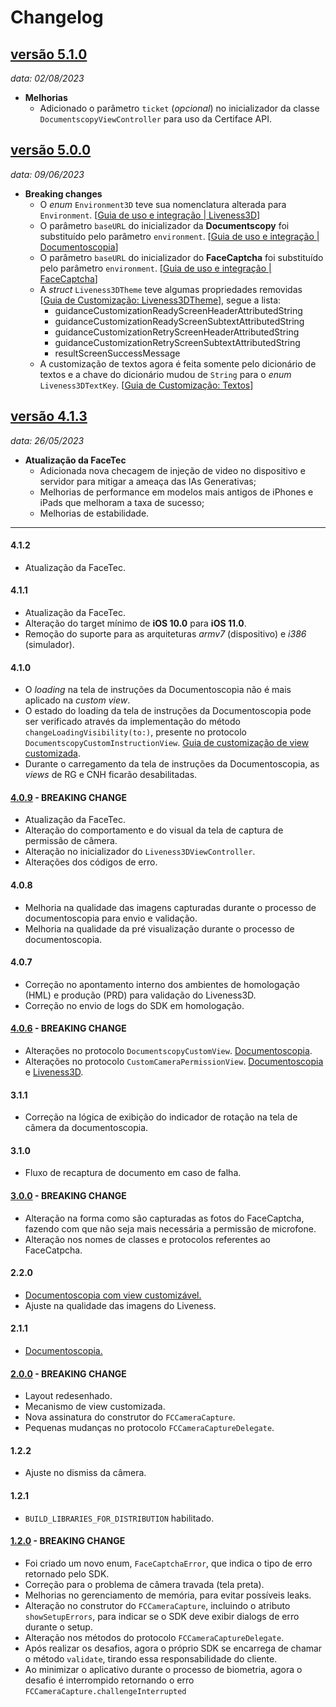 # Changelog

## [versão 5.1.0](https://github.com/oititec/liveness-ios-sdk/releases/tag/5.1.0)
*data: 02/08/2023*

- **Melhorias**
    - Adicionado o parâmetro `ticket` (_opcional_) no inicializador da classe `DocumentscopyViewController` para uso da Certiface API.

## [versão 5.0.0](https://github.com/oititec/liveness-ios-sdk/releases/tag/5.0.0)
*data: 09/06/2023*

- **Breaking changes**
    - O *enum* `Environment3D` teve sua nomenclatura alterada para `Environment`. [[Guia de uso e integração | Liveness3D](../Liveness3D/Liveness3D-Usage.md#iniciando-o-liveness-3d)]
    - O parâmetro `baseURL` do inicializador da **Documentscopy** foi substituído pelo parâmetro `environment`. [[Guia de uso e integração | Documentoscopia](../Liveness2D/Documentscopy-Usage.md#iniciando-a-documentoscopia)]
    - O parâmetro `baseURL` do inicializador do **FaceCaptcha** foi substituído pelo parâmetro `environment`. [[Guia de uso e integração | FaceCaptcha](../Liveness2D/FaceCaptcha-Usage.md#iniciando-o-facecaptcha)]
    - A *struct* `Liveness3DTheme` teve algumas propriedades removidas [[Guia de Customização: Liveness3DTheme](../Liveness3D/Liveness3D-Liveness3DTheme.md)], segue a lista:
        - guidanceCustomizationReadyScreenHeaderAttributedString
        - guidanceCustomizationReadyScreenSubtextAttributedString
        - guidanceCustomizationRetryScreenHeaderAttributedString
        - guidanceCustomizationRetryScreenSubtextAttributedString
        - resultScreenSuccessMessage    
    - A customização de textos agora é feita somente pelo dicionário de textos e a chave do dicionário mudou de `String` para o *enum* `Liveness3DTextKey`. [[Guia de Customização: Textos](../Liveness3D/Liveness3D-CustomTexts.md)]

## [versão 4.1.3](https://github.com/oititec/liveness-ios-sdk/releases/tag/4.1.3)
*data: 26/05/2023*

- **Atualização da FaceTec**
    - Adicionada nova checagem de injeção de video no dispositivo e servidor para mitigar a ameaça das IAs Generativas;
    - Melhorias de performance em modelos mais antigos de iPhones e iPads que melhoram a taxa de sucesso;
    - Melhorias de estabilidade.

---
#### 4.1.2
- Atualização da FaceTec.

#### 4.1.1
- Atualização da FaceTec.
- Alteração do target mínimo de **iOS 10.0** para **iOS 11.0**.
- Remoção do suporte para as arquiteturas *armv7* (dispositivo) e *i386* (simulador).

#### 4.1.0
- O *loading* na tela de instruções da Documentoscopia não é mais aplicado na *custom view*.
- O estado do loading da tela de instruções da Documentoscopia pode ser verificado através da implementação do método `changeLoadingVisibility(to:)`, presente no protocolo `DocumentscopyCustomInstructionView`. [Guia de customização de view customizada](../Liveness2D/Documentscopy-CustomView.md#custominstructionview).
- Durante o carregamento da tela de instruções da Documentoscopia, as *views* de RG e CNH ficarão desabilitadas.

#### [4.0.9](4.0.9.md) - BREAKING CHANGE
- Atualização da FaceTec.
- Alteração do comportamento e do visual da tela de captura de permissão de câmera.
- Alteração no inicializador do `Liveness3DViewController`.
- Alterações dos códigos de erro.

#### 4.0.8
- Melhoria na qualidade das imagens capturadas durante o processo de documentoscopia para envio e validação.
- Melhoria na qualidade da pré visualização durante o processo de documentoscopia.

#### 4.0.7
- Correção no apontamento interno dos ambientes de homologação (HML) e produção (PRD) para validação do Liveness3D.
- Correção no envio de logs do SDK em homologação.

#### [4.0.6](4.0.6.md) - BREAKING CHANGE
- Alterações no protocolo `DocumentscopyCustomView`. [Documentoscopia](../Liveness2D/Documentscopy-CustomView.md).
- Alterações no protocolo `CustomCameraPermissionView`. [Documentoscopia](../Liveness2D/Documentscopy-CustomView.md) e [Liveness3D](../Liveness3D/Liveness3D-CustomView.md).

#### 3.1.1
- Correção na lógica de exibição do indicador de rotação na tela de câmera da documentoscopia.

#### 3.1.0
- Fluxo de recaptura de documento em caso de falha.

#### [3.0.0](3.0.0.md) - BREAKING CHANGE
- Alteração na forma como são capturadas as fotos do FaceCaptcha, fazendo com que não seja mais necessária a permissão de microfone.
- Alteração nos nomes de classes e protocolos referentes ao FaceCatpcha.

#### 2.2.0
- [Documentoscopia com view customizável.](../Liveness2D/Documentscopy-CustomView.md)
- Ajuste na qualidade das imagens do Liveness.

#### 2.1.1
- [Documentoscopia.](../Liveness2D/Documentscopy-Usage.md)

#### [2.0.0](2.0.0.md) - BREAKING CHANGE
- Layout redesenhado.
- Mecanismo de view customizada.
- Nova assinatura do construtor do `FCCameraCapture`.
- Pequenas mudanças no protocolo `FCCameraCaptureDelegate`.

#### 1.2.2
- Ajuste no dismiss da câmera.

#### 1.2.1
- `BUILD_LIBRARIES_FOR_DISTRIBUTION` habilitado.

#### [1.2.0](1.2.0.md) - BREAKING CHANGE
- Foi criado um novo enum, `FaceCaptchaError`, que indica o tipo de erro retornado pelo SDK.
- Correção para o problema de câmera travada (tela preta).
- Melhorias no gerenciamento de memória, para evitar possíveis leaks.
- Alteração no construtor do `FCCameraCapture`, incluindo o atributo `showSetupErrors`, para indicar se o SDK deve exibir dialogs de erro durante o setup.
- Alteração nos métodos do protocolo `FCCameraCaptureDelegate`.
- Após realizar os desafios, agora o próprio SDK se encarrega de chamar o método `validate`, tirando essa responsabilidade do cliente.
- Ao minimizar o aplicativo durante o processo de biometria, agora o desafio é interrompido retornando o erro `FCCameraCapture.challengeInterrupted`

